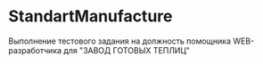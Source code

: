 # StandartManufacture
Выполнение тестового задания на должность помощника WEB-разработчика для "ЗАВОД ГОТОВЫХ ТЕПЛИЦ"
